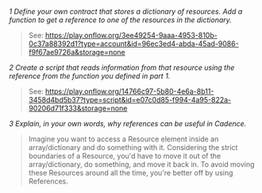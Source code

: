 _1 Define your own contract that stores a dictionary of resources. Add a function to get a reference to one of the resources in the dictionary._
> See: https://play.onflow.org/3ee49254-9aaa-4953-810b-0c37a88392d1?type=account&id=96ec3ed4-abda-45ad-9086-f9f67ae9726a&storage=none

_2 Create a script that reads information from that resource using the reference from the function you defined in part 1._
> See: https://play.onflow.org/14766c97-5b80-4e6a-8b11-3458d4bd5b37?type=script&id=e07c0d85-f994-4a95-822a-90206d71f333&storage=none
>
_3 Explain, in your own words, why references can be useful in Cadence._
> Imagine you want to access a Resource element inside an array/dictionary and do something with it.
> Considering the strict boundaries of a Resource, you'd have to move it out of the array/dictionary, do something, and move it back in. 
> To avoid moving these Resources around all the time, you're better off by using References.
